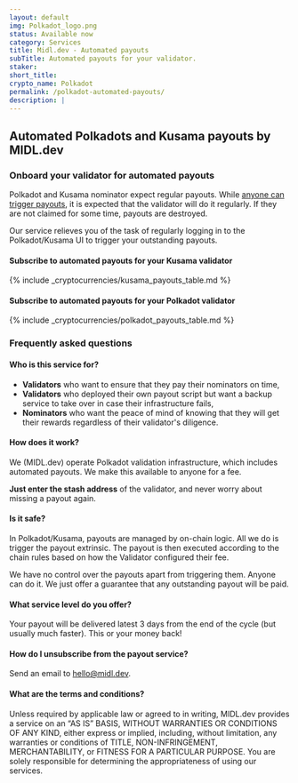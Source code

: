 ```yaml
---
layout: default
img: Polkadot_logo.png
status: Available now
category: Services
title: Midl.dev - Automated payouts
subTitle: Automated payouts for your validator.
staker: 
short_title: 
crypto_name: Polkadot
permalink: /polkadot-automated-payouts/
description: | 
---
```


<h2>Automated Polkadots and Kusama payouts by MIDL.dev</h2>
<h3>Onboard your validator for automated payouts</h3>
<p>Polkadot and Kusama nominator expect regular payouts. While <a href="https://wiki.polkadot.network/docs/en/learn-simple-payouts" target="_blank">anyone can trigger payouts</a>, it is expected that the validator will do it regularly. If they are not claimed for some time, payouts are destroyed.</p>
<p>Our service relieves you of the task of regularly logging in to the Polkadot/Kusama UI to trigger your outstanding payouts.</p>

<h4>Subscribe to automated payouts for your Kusama validator</h4>
{% include _cryptocurrencies/kusama_payouts_table.md %}
<h4>Subscribe to automated payouts for your Polkadot validator</h4>
{% include _cryptocurrencies/polkadot_payouts_table.md %}


<h3>Frequently asked questions</h3>
<h4>Who is this service for?</h4>
<ul><li><b>Validators</b> who want to ensure that they pay their nominators on time,</li>
<li><b>Validators</b> who deployed their own payout script but want a backup service to take over in case their infrastructure fails,</li>
<li><b>Nominators</b> who want the peace of mind of knowing that they will get their rewards regardless of their validator's diligence.</li>
</ul>
<h4>How does it work?</h4>
<p>We (MIDL.dev) operate Polkadot validation infrastructure, which includes automated payouts. We make this available to anyone for a fee.</p>
<p><b>Just enter the stash address</b> of the validator, and never worry about missing a payout again.</p>
<h4>Is it safe?</h4>
<p>In Polkadot/Kusama, payouts are managed by on-chain logic. All we do is trigger the payout extrinsic. The payout is then executed according to the chain rules based on how the Validator configured their fee.</p>
<p>We have no control over the payouts apart from triggering them. Anyone can do it. We just offer a guarantee that any outstanding payout will be paid.</p>
<h4>What service level do you offer?</h4>
<p>Your payout will be delivered latest 3 days from the end of the cycle (but usually much faster). This or your money back!</p>
<h4>How do I unsubscribe from the payout service?</h4>
<p>Send an email to <a href="mailto:hello@midl.dev">hello@midl.dev</a>.</p>
<h4>What are the terms and conditions?</h4>
<p>Unless required by applicable law or agreed to in writing, MIDL.dev provides a service on an “AS IS” BASIS, WITHOUT WARRANTIES OR CONDITIONS OF ANY KIND, either express or implied, including, without limitation, any warranties or conditions of TITLE, NON-INFRINGEMENT, MERCHANTABILITY, or FITNESS FOR A PARTICULAR PURPOSE. You are solely responsible for determining the appropriateness of using our services.</p>
